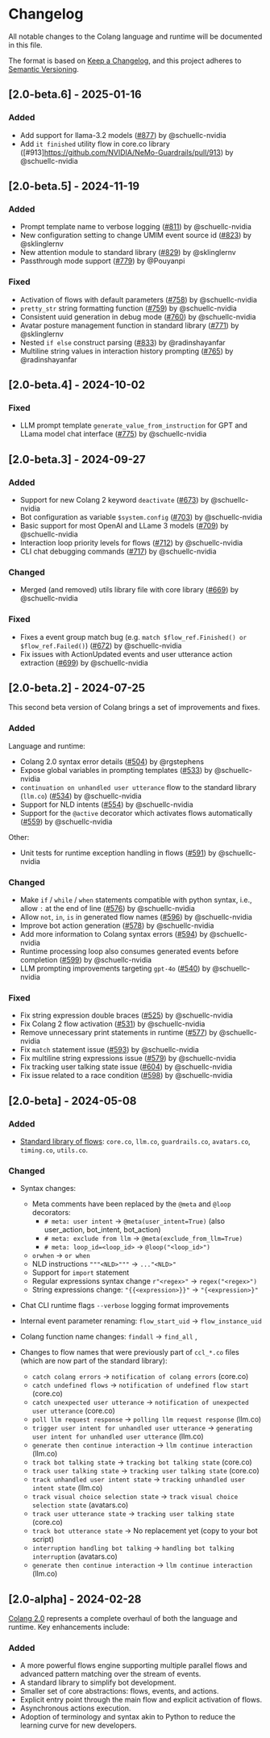 # Changelog

All notable changes to the Colang language and runtime will be documented in this file.

The format is based on [Keep a Changelog](https://keepachangelog.com/en/1.0.0/), and this project adheres to [Semantic Versioning](https://semver.org/spec/v2.0.0.html).

## [2.0-beta.6] - 2025-01-16

### Added

* Add support for llama-3.2 models ([#877](https://github.com/NVIDIA/NeMo-Guardrails/pull/877)) by @schuellc-nvidia
* Add `it finished` utility flow in core.co library ([#913]<https://github.com/NVIDIA/NeMo-Guardrails/pull/913>) by @schuellc-nvidia

## [2.0-beta.5] - 2024-11-19

### Added

* Prompt template name to verbose logging ([#811](https://github.com/NVIDIA/NeMo-Guardrails/pull/811)) by @schuellc-nvidia
* New configuration setting to change UMIM event source id ([#823](https://github.com/NVIDIA/NeMo-Guardrails/pull/823)) by @sklinglernv
* New attention module to standard library ([#829](https://github.com/NVIDIA/NeMo-Guardrails/pull/829)) by @sklinglernv
* Passthrough mode support ([#779](https://github.com/NVIDIA/NeMo-Guardrails/pull/779)) by @Pouyanpi

### Fixed

* Activation of flows with default parameters ([#758](https://github.com/NVIDIA/NeMo-Guardrails/pull/758)) by @schuellc-nvidia
* ``pretty_str`` string formatting function ([#759](https://github.com/NVIDIA/NeMo-Guardrails/pull/759)) by @schuellc-nvidia
* Consistent uuid generation in debug mode ([#760](https://github.com/NVIDIA/NeMo-Guardrails/pull/760)) by @schuellc-nvidia
* Avatar posture management function in standard library ([#771](https://github.com/NVIDIA/NeMo-Guardrails/pull/771)) by @sklinglernv
* Nested ``if else`` construct parsing ([#833](https://github.com/NVIDIA/NeMo-Guardrails/pull/833)) by @radinshayanfar
* Multiline string values in interaction history prompting ([#765](https://github.com/NVIDIA/NeMo-Guardrails/pull/765)) by @radinshayanfar

## [2.0-beta.4] - 2024-10-02

### Fixed

* LLM prompt template ``generate_value_from_instruction`` for GPT and LLama model chat interface ([#775](https://github.com/NVIDIA/NeMo-Guardrails/pull/775)) by @schuellc-nvidia

## [2.0-beta.3] - 2024-09-27

### Added

* Support for new Colang 2 keyword `deactivate` ([#673](https://github.com/NVIDIA/NeMo-Guardrails/pull/673)) by @schuellc-nvidia
* Bot configuration as variable `$system.config` ([#703](https://github.com/NVIDIA/NeMo-Guardrails/pull/703)) by @schuellc-nvidia
* Basic support for most OpenAI and LLame 3 models ([#709](https://github.com/NVIDIA/NeMo-Guardrails/pull/709)) by @schuellc-nvidia
* Interaction loop priority levels for flows ([#712](https://github.com/NVIDIA/NeMo-Guardrails/pull/712)) by @schuellc-nvidia
* CLI chat debugging commands ([#717](https://github.com/NVIDIA/NeMo-Guardrails/pull/717)) by @schuellc-nvidia

### Changed

* Merged (and removed) utils library file with core library ([#669](https://github.com/NVIDIA/NeMo-Guardrails/pull/669)) by @schuellc-nvidia

### Fixed

* Fixes a event group match bug (e.g. `match $flow_ref.Finished() or $flow_ref.Failed()`) ([#672](https://github.com/NVIDIA/NeMo-Guardrails/pull/672)) by @schuellc-nvidia
* Fix issues with ActionUpdated events and user utterance action extraction ([#699](https://github.com/NVIDIA/NeMo-Guardrails/pull/699)) by @schuellc-nvidia

## [2.0-beta.2] - 2024-07-25

This second beta version of Colang brings a set of improvements and fixes.

### Added

Language and runtime:

* Colang 2.0 syntax error details ([#504](https://github.com/NVIDIA/NeMo-Guardrails/pull/504)) by @rgstephens
* Expose global variables in prompting templates ([#533](https://github.com/NVIDIA/NeMo-Guardrails/pull/533)) by @schuellc-nvidia
* `continuation on unhandled user utterance` flow to the standard library (`llm.co`) ([#534](https://github.com/NVIDIA/NeMo-Guardrails/pull/534)) by @schuellc-nvidia
* Support for NLD intents ([#554](https://github.com/NVIDIA/NeMo-Guardrails/pull/554)) by @schuellc-nvidia
* Support for the `@active` decorator which activates flows automatically ([#559](https://github.com/NVIDIA/NeMo-Guardrails/pull/559)) by @schuellc-nvidia

Other:

* Unit tests for runtime exception handling in flows ([#591](https://github.com/NVIDIA/NeMo-Guardrails/pull/591)) by @schuellc-nvidia

### Changed

* Make `if` / `while` / `when` statements compatible with python syntax, i.e., allow `:` at the end of line ([#576](https://github.com/NVIDIA/NeMo-Guardrails/pull/576)) by @schuellc-nvidia
* Allow `not`, `in`, `is` in generated flow names ([#596](https://github.com/NVIDIA/NeMo-Guardrails/pull/596)) by @schuellc-nvidia
* Improve bot action generation ([#578](https://github.com/NVIDIA/NeMo-Guardrails/pull/578)) by @schuellc-nvidia
* Add more information to Colang syntax errors ([#594](https://github.com/NVIDIA/NeMo-Guardrails/pull/594)) by @schuellc-nvidia
* Runtime processing loop also consumes generated events before completion ([#599](https://github.com/NVIDIA/NeMo-Guardrails/pull/599)) by @schuellc-nvidia
* LLM prompting improvements targeting `gpt-4o` ([#540](https://github.com/NVIDIA/NeMo-Guardrails/pull/540)) by @schuellc-nvidia

### Fixed

* Fix string expression double braces ([#525](https://github.com/NVIDIA/NeMo-Guardrails/pull/525)) by @schuellc-nvidia
* Fix Colang 2 flow activation ([#531](https://github.com/NVIDIA/NeMo-Guardrails/pull/531)) by @schuellc-nvidia
* Remove unnecessary print statements in runtime ([#577](https://github.com/NVIDIA/NeMo-Guardrails/pull/577)) by @schuellc-nvidia
* Fix `match` statement issue ([#593](https://github.com/NVIDIA/NeMo-Guardrails/pull/593)) by @schuellc-nvidia
* Fix multiline string expressions issue ([#579](https://github.com/NVIDIA/NeMo-Guardrails/pull/579)) by @schuellc-nvidia
* Fix tracking user talking state issue ([#604](https://github.com/NVIDIA/NeMo-Guardrails/pull/604)) by @schuellc-nvidia
* Fix issue related to a race condition ([#598](https://github.com/NVIDIA/NeMo-Guardrails/pull/598)) by @schuellc-nvidia

## [2.0-beta] - 2024-05-08

### Added

* [Standard library of flows](https://docs.nvidia.com/nemo/guardrails/colang-2/language-reference/the-standard-library.html): `core.co`, `llm.co`, `guardrails.co`, `avatars.co`, `timing.co`, `utils.co`.

### Changed

* Syntax changes:
  * Meta comments have been replaced by the `@meta` and `@loop` decorators:
    * `# meta: user intent` -> `@meta(user_intent=True)` (also user_action, bot_intent, bot_action)
    * `# meta: exclude from llm` -> `@meta(exclude_from_llm=True)`
    * `# meta: loop_id=<loop_id>`  -> `@loop("<loop_id>")`
  * `orwhen` -> `or when`
  * NLD instructions `"""<NLD>"""` -> `..."<NLD>"`
  * Support for `import` statement
  * Regular expressions syntax change `r"<regex>"` -> `regex("<regex>")`
  * String expressions change: `"{{<expression>}}"` -> `"{<expression>}"`

* Chat CLI runtime flags `--verbose` logging format improvements
* Internal event parameter renaming: `flow_start_uid` -> `flow_instance_uid`
* Colang function name changes: `findall` -> `find_all` ,

* Changes to flow names that were previously part of `ccl_*.co` files (which are now part of the standard library):
  * `catch colang errors` -> `notification of colang errors` (core.co)
  * `catch undefined flows` -> `notification of undefined flow start` (core.co)
  * `catch unexpected user utterance` -> `notification of unexpected user utterance` (core.co)
  * `poll llm request response` -> `polling llm request response` (llm.co)
  * `trigger user intent for unhandled user utterance` -> `generating user intent for unhandled user utterance` (llm.co)
  * `generate then continue interaction` -> `llm continue interaction` (llm.co)
  * `track bot talking state` -> `tracking bot talking state` (core.co)
  * `track user talking state` -> `tracking user talking state` (core.co)
  * `track unhandled user intent state` -> `tracking unhandled user intent state` (llm.co)
  * `track visual choice selection state` -> `track visual choice selection state` (avatars.co)
  * `track user utterance state` -> `tracking user talking state` (core.co)
  * `track bot utterance state` -> No replacement yet (copy to your bot script)
  * `interruption handling bot talking` -> `handling bot talking interruption` (avatars.co)
  * `generate then continue interaction` -> `llm continue interaction` (llm.co)

## [2.0-alpha] - 2024-02-28

[Colang 2.0](https://docs.nvidia.com/nemo/guardrails/colang-2/overview.html) represents a complete overhaul of both the language and runtime. Key enhancements include:

### Added

* A more powerful flows engine supporting multiple parallel flows and advanced pattern matching over the stream of events.
* A standard library to simplify bot development.
* Smaller set of core abstractions: flows, events, and actions.
* Explicit entry point through the main flow and explicit activation of flows.
* Asynchronous actions execution.
* Adoption of terminology and syntax akin to Python to reduce the learning curve for new developers.
